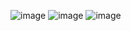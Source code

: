 ![image](https://github.com/user-attachments/assets/66434095-e0df-4205-baad-13c91cc039a0)
![image](https://github.com/user-attachments/assets/6a19dba4-ec7f-4da2-b72b-8b4f440f9592)
![image](https://github.com/user-attachments/assets/3a8e31d6-4924-4d16-83ad-0538eb235d80)

